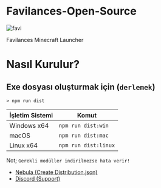 # Favilances-Open-Source
![favi](https://cdn.discordapp.com/attachments/834010394183598082/847830213396004884/unknown.png)

Favilances Minecraft Launcher

# Nasıl Kurulur?
 
## Exe dosyası oluşturmak için (`derlemek`) 
```console
> npm run dist
```
| İşletim Sistemi | Komut                |
| -----------     | -------------------- |
| Windows x64     | `npm run dist:win`   |
| macOS           | `npm run dist:mac`   |
| Linux x64       | `npm run dist:linux` |

 Not;
`Gerekli modüller indirilmezse hata verir!`

* [Nebula (Create Distribution.json)](https://github.com/dscalzi/Nebula)
* [Discord (Support)](https://favilances.xyz/discord)
